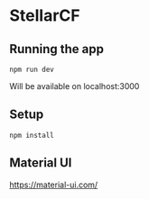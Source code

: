 # StellarCF
## Running the app
```
npm run dev
```
Will be available on localhost:3000

## Setup
```
npm install
```

## Material UI
https://material-ui.com/
